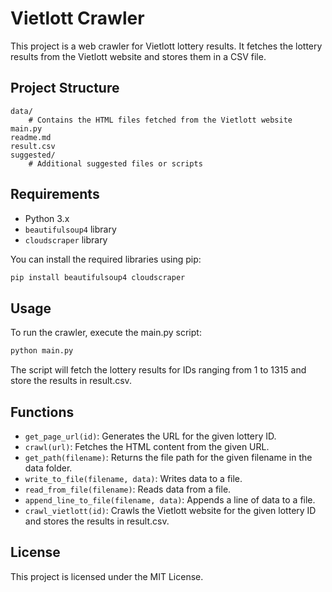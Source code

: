 

# Vietlott Crawler


This project is a web crawler for Vietlott lottery results. It fetches the lottery results from the Vietlott website and stores them in a CSV file.

## Project Structure

```
data/
    # Contains the HTML files fetched from the Vietlott website
main.py
readme.md
result.csv
suggested/
    # Additional suggested files or scripts
```

## Requirements

- Python 3.x
- `beautifulsoup4` library
- `cloudscraper` library

You can install the required libraries using pip:

```sh
pip install beautifulsoup4 cloudscraper
```

## Usage

To run the crawler, execute the main.py script:

```sh
python main.py
```

The script will fetch the lottery results for IDs ranging from 1 to 1315 and store the results in result.csv.

## Functions

- `get_page_url(id)`: Generates the URL for the given lottery ID.
- `crawl(url)`: Fetches the HTML content from the given URL.
- `get_path(filename)`: Returns the file path for the given filename in the data folder.
- `write_to_file(filename, data)`: Writes data to a file.
- `read_from_file(filename)`: Reads data from a file.
- `append_line_to_file(filename, data)`: Appends a line of data to a file.
- `crawl_vietlott(id)`: Crawls the Vietlott website for the given lottery ID and stores the results in result.csv.

## License

This project is licensed under the MIT License.
